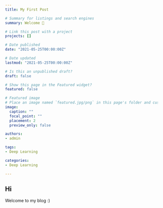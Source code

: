 ```yaml
---
title: My First Post

# Summary for listings and search engines
summary: Welcome 👋

# Link this post with a project
projects: []

# Date published
date: "2021-05-25T00:00:00Z"

# Date updated
lastmod: "2021-05-25T00:00:00Z"

# Is this an unpublished draft?
draft: false

# Show this page in the Featured widget?
featured: false

# Featured image
# Place an image named `featured.jpg/png` in this page's folder and customize its options here.
image:
  caption: ""
  focal_point: ""
  placement: 2
  preview_only: false

authors:
- admin

tags:
- Deep Learning

categories:
- Deep Learning

---
```


## Hi

Welcome to my blog :)
